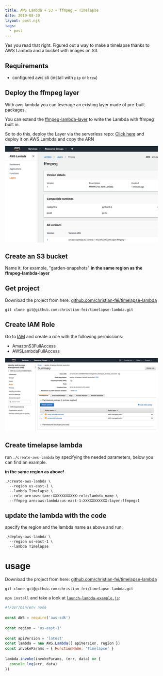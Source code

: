```yaml
---
title: AWS Lambda + S3 + ffmpeg = Timelapse
date: 2019-08-30
layout: post.njk
tags:
  - post
---
```


Yes you read that right. Figured out a way to make a timelapse thanks to AWS Lambda and a bucket with images on S3.

## Requirements

- configured aws cli (install with `pip` or `brew`)


## Deploy the ffmpeg layer

With aws lambda you can leverage an existing layer made of pre-built packages.

You can extend the [ffmpeg-lambda-layer](https://serverlessrepo.aws.amazon.com/applications/arn:aws:serverlessrepo:us-east-1:145266761615:applications~ffmpeg-lambda-layer) to write the Lambda with ffmpeg built in.

So to do this, deploy the Layer via the serverless repo: [Click here](https://serverlessrepo.aws.amazon.com/applications/arn:aws:serverlessrepo:us-east-1:145266761615:applications~ffmpeg-lambda-layer) and deploy it on AWS Lambda and copy the ARN

![ffmpeg-layer.png](/assets/images/posts/ffmpeg-layer.png)

## Create an S3 bucket

Name it, for example, "garden-snapshots" **in the same region as the ffmpeg-lambda-layer**

## Get project

Download the project from here: [github.com/christian-fei/timelapse-lambda](https://github.com/christian-fei/timelapse-lambda)

```
git clone git@github.com:christian-fei/timelapse-lambda.git
```

## Create IAM Role

Go to [IAM](https://console.aws.amazon.com/iam/home?region=us-east-1#/users) and create a role with the following permissions:

- AmazonS3FullAccess
- AWSLambdaFullAccess

![lambda-iam.png](/assets/images/posts/lambda-iam.png)


## Create timelapse lambda

run `./create-aws-lambda` by specifying the needed parameters, below you can find an example.

**in the same region as above!**

```
./create-aws-lambda \
  --region us-east-1 \
  --lambda Timelapse \
  --role arn:aws:iam::XXXXXXXXXXX:role/lambda_name \
  --ffmpeg arn:aws:lambda:us-east-1:XXXXXXXXXXX:layer:ffmpeg:1
```

## update the lambda with the code

specify the region and the lambda name as above and run:

```
./deploy-aws-lambda \
  --region us-east-1 \
  --lambda Timelapse
```

# usage

Download the project from here: [github.com/christian-fei/timelapse-lambda](https://github.com/christian-fei/timelapse-lambda)

```
git clone git@github.com:christian-fei/timelapse-lambda.git
```

`npm install` and take a look at [`launch-lambda-example.js`](https://github.com/christian-fei/timelapse-lambda/blob/master/launch-lambda-example.js):

```js
#!/usr/bin/env node

const AWS = require('aws-sdk')

const region = 'us-east-1'

const apiVersion = 'latest'
const lambda = new AWS.Lambda({ apiVersion, region })
const invokeParams = { FunctionName: 'Timelapse' }

lambda.invoke(invokeParams, (err, data) => {
  console.log(err, data)
})
```
